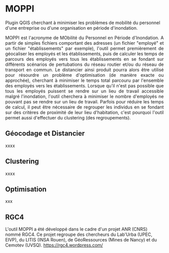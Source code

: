 # MOPPI
Plugin QGIS cherchant à minimiser les problèmes de mobilité du personnel d'une entreprise ou d'une organisation en période d'inondation. 

<p align="justify"> MOPPI est l'acronyme de MObilité du Personnel en Période d'Inondation. A partir de simples fichiers comportant des adresses (un fichier "employé" et un fichier "établissements" par exemple), l'outil permet premièrement de géocaliser les employés et les établissements, puis de calculer les temps de parcours des employés vers tous les établissements en se fondant sur différents scénarios de pertubations du réseau routier et/ou du réseau de transport en commun. Le distancier ainsi produit pourra alors être utilisé pour résourdre un problème d'optimisation (de manière exacte ou approchée), cherchant à minimiser le temps total parcouru par l'ensemble des employés vers les établissements. Lorsque qu'il n'est pas possible que tous les employés puissent se rendre sur un lieu de travail accessible malgré l'inondation, l'outil cherchera à minimiser le nombre d'employés ne pouvant pas se rendre sur un lieu de travail. Parfois pour réduire les temps de calcul, il peut être nécessaire de regrouper les individus en se fondant sur des critères de proximité de leur lieu d'habitation, c'est pourquoi l'outil permet aussi d'effectuer du clustering (des regroupements).</p>

## Géocodage et Distancier

xxxx

## Clustering

xxxx

## Optimisation

xxx

## RGC4

L'outil MOPPI a été développé dans le cadre d'un projet ANR (CNRS) nommé RGC4. Ce projet regroupe des chercheurs du Lab'Urba (UPEC, EIVP), du LITIS (INSA Rouen), de GéoRessources (Mines de Nancy) et du Cemotev (UVSQ). https://rgc4.wordpress.com/
